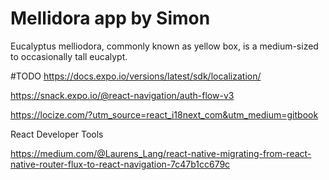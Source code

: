 # Mellidora app by Simon

Eucalyptus melliodora, commonly known as yellow box, is a medium-sized to occasionally tall eucalypt.

#TODO
 <StatusBar barStyle="default" />
 https://docs.expo.io/versions/latest/sdk/localization/

 https://snack.expo.io/@react-navigation/auth-flow-v3

 https://locize.com/?utm_source=react_i18next_com&utm_medium=gitbook

 React Developer Tools

https://medium.com/@Laurens_Lang/react-native-migrating-from-react-native-router-flux-to-react-navigation-7c47b1cc679c
